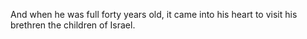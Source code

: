 And when he was full forty years old, it came into his heart to visit his brethren the children of Israel.
